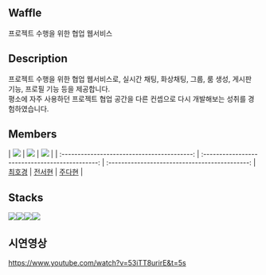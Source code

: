 ## Waffle

프로젝트 수행을 위한 협업 웹서비스

## Description
프로젝트 수행을 위한 협업 웹서비스로, 실시간 채팅, 화상채팅, 그룹, 룸 생성, 게시판 기능, 프로필 기능 등을 제공합니다. <br/>
평소에 자주 사용하던 프로젝트 협업 공간을 다른 컨셉으로 다시 개발해보는 성취를 경험하였습니다. <br/>

## Members
| ![](https://github.com/HoGyeongC.png?size=120) | ![](https://github.com/Seohyun-0206.png?size=120) | ![](https://github.com/judahhh.png?size=120) | 
| :-----------------------------------------: | :---------------------------------------------: | :--------------------------------------------:  |     [최호경](https://github.com/HoGyeongC)     |     [전서현](https://github.com/Seohyun-0206)     |     [주다현](https://github.com/judahhh)     |    




## Stacks
<div style="display:flex">
  <img src="https://img.shields.io/badge/Figma-F24E1E?style=for-the-badge&logo=Figma&logoColor=white"> 
  <img src="https://img.shields.io/badge/React-61DAFB?style=for-the-badge&logo=React&logoColor=white"> 
  <img src="https://img.shields.io/badge/Javascript-61DQFB?style=for-the-badge&logo=Javascript&logoColor=white"> 
  <img src="https://img.shields.io/badge/Styled-components-pink?style=for-the-badge&logo=Styled-components&logoColor=white"> 
</div>


## 시연영상


https://www.youtube.com/watch?v=53iTT8urirE&t=5s
